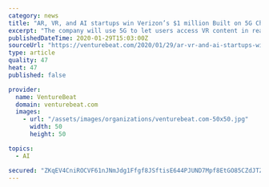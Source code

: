 ```yaml
---
category: news
title: "AR, VR, and AI startups win Verizon’s $1 million Built on 5G Challenge"
excerpt: "The company will use 5G to let users access VR content in real time, and improve performance in shared multi-user settings. LexSet won third place with a project that trains advanced computer vision AI systems using synthetic image data generated from 3D content. The company plans to use Verizon 5G to innovate in edge computing-based mixed ..."
publishedDateTime: 2020-01-29T15:03:00Z
sourceUrl: "https://venturebeat.com/2020/01/29/ar-vr-and-ai-startups-win-verizons-1-million-built-on-5g-challenge/"
type: article
quality: 47
heat: 47
published: false

provider:
  name: VentureBeat
  domain: venturebeat.com
  images:
    - url: "/assets/images/organizations/venturebeat.com-50x50.jpg"
      width: 50
      height: 50

topics:
  - AI

secured: "ZKqEV4CniROCVF61nJNmJdg1Ffgf8JSftisE644PJUND7Mpf8EtGO85CZdJTZFnmscldQ1eeccPFUs9IId8Rqdx1axaeYDrBZjDFS17D6ZfWop5EO38TFYjuA3PTtd36MzehZePSrX5pZcBix8fqlyoA8z2+E1v782d8vBn5bY7RoAFf8ppov9Dek5hs+YSVfYK8PBAHLw2CC2MiLnOWQcXTjUADEVzRWWinf71U3gPCIrnppfezlkQ+1D8BclWoc0M/mueHgRsfMluCtztcafHQW6W6Vl7NUiTgnK2nxC+FJ7Ocq6TKVP4QWQcjPPBg2W+4fhT/ChGoJET3JyxI7Fy4SVK8aUWGCBCqdPUaC8N1FT2JS84SIOi5p7qNyXfDpB6/zjjiRMW3ycHF4MkB0JUkyGLzFbc0ZyN9yMZXXCc8qcr3WeURJOAVIbbA3wCl6mZHdd/lXwCrT1B/QLdYI9LRLNfEmiK8yJrx5/V3d1I=;YVf3oJw14nvQ0N6qxpYt8Q=="
---
```



